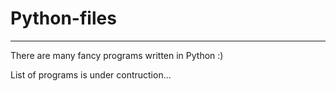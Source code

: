 # Python-files #
----------------

There are many fancy programs written in Python :)

List of programs is under contruction...

